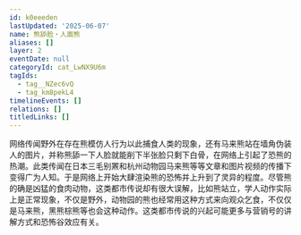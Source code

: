 ```yaml
---
id: k0eeeden
lastUpdated: '2025-06-07'
name: 熊舔脸・人面熊
aliases: []
layer: 2
eventDate: null
categoryId: cat_LwNX9U6m
tagIds:
  - tag__NZec6vQ
  - tag_km8pekL4
timelineEvents: []
relations: []
titledLinks: []
---
```

网络传闻野外在存在熊模仿人行为以此捕食人类的现象，还有马来熊站在墙角伪装人的图片，并称熊舔一下人脸就能削下半张脸只剩下白骨，在网络上引起了恐熊的热潮。此类传闻在日本三毛别罴和杭州动物园马来熊等等文章和图片视频的传播下变得广为人知。于是网络上开始大肆渲染熊的恐怖并上升到了灵异的程度。尽管熊的确是凶猛的食肉动物，这类都市传说却有很大误解，比如熊站立，学人动作实际上是正常现象，不仅是野外，动物园的熊也经常用这种方式来向观众乞食，不仅仅是马来熊，黑熊棕熊等也会这种动作。这类都市传说的兴起可能更多与营销号的讲解方式和恐怖谷效应有关。
